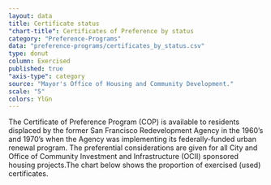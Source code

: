 ```yaml
---
layout: data
title: Certificate status
"chart-title": Certificates of Preference by status
category: "Preference-Programs"
data: "preference-programs/certificates_by_status.csv"
type: donut
column: Exercised
published: true
"axis-type": category
source: "Mayor's Office of Housing and Community Development."
scale: "5"
colors: YlGn
---
```


The Certificate of Preference Program (COP) is available to residents displaced by the former San Francisco Redevelopment Agency in the 1960’s and 1970’s when the Agency was implementing its federally-funded urban renewal program. The preferential considerations are given for all City and Office of Community Investment and Infrastructure (OCII) sponsored housing projects.The chart below shows the proportion of exercised (used) certificates.